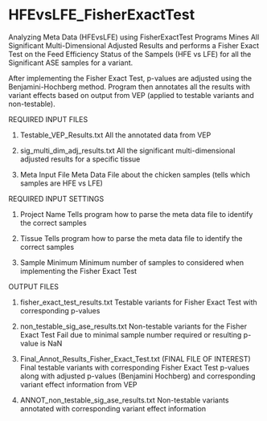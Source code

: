 # HFEvsLFE_FisherExactTest
Analyzing Meta Data (HFEvsLFE) using FisherExactTest
Programs Mines All Significant Multi-Dimensional Adjusted Results
and performs a Fisher Exact Test on the Feed Efficiency
Status of the Sampels (HFE vs LFE) for all the Significant ASE samples
for a variant.

After implementing the Fisher Exact Test, p-values are adjusted using
the Benjamini-Hochberg method. Program then annotates all the results
with variant effects based on output from VEP (applied to testable
variants and non-testable). 


REQUIRED INPUT FILES

1. Testable_VEP_Results.txt
All the annotated data from VEP

2. sig_multi_dim_adj_results.txt
All the significant multi-dimensional adjusted results for a specific tissue

3. Meta Input File
Meta Data File about the chicken samples (tells which samples are HFE vs LFE)

REQUIRED INPUT SETTINGS

1. Project Name
Tells program how to parse the meta data file to identify the correct samples

2. Tissue
Tells program how to parse the meta data file to identify the correct samples

3. Sample Minimum
Minimum number of samples to considered when implementing the Fisher Exact Test 

OUTPUT FILES

1. fisher_exact_test_results.txt
Testable variants for Fisher Exact Test with corresponding p-values

2. non_testable_sig_ase_results.txt
Non-testable variants for the Fisher Exact Test
Fail due to minimal sample number required or resulting p-value is NaN

3. Final_Annot_Results_Fisher_Exact_Test.txt (FINAL FILE OF INTEREST)
Final testable variants with corresponding Fisher Exact Test p-values along with adjusted p-values (Benjamini Hochberg)
and corresponding variant effect information from VEP

4. ANNOT_non_testable_sig_ase_results.txt
Non-testable variants annotated with corresponding variant effect information 
